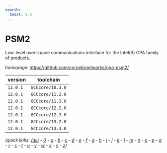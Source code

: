 ```yaml
---
search:
  boost: 0.5
---
```

# PSM2

Low-level user-space communications interface for the Intel(R) OPA family of products.

*homepage*: <https://github.com/cornelisnetworks/opa-psm2/>

version | toolchain
--------|----------
``12.0.1`` | ``GCCcore/10.3.0``
``12.0.1`` | ``GCCcore/11.2.0``
``12.0.1`` | ``GCCcore/11.3.0``
``12.0.1`` | ``GCCcore/12.2.0``
``12.0.1`` | ``GCCcore/12.3.0``
``12.0.1`` | ``GCCcore/13.2.0``
``12.0.1`` | ``GCCcore/13.3.0``


*(quick links: [(all)](../index.md) - [0](../0/index.md) - [a](../a/index.md) - [b](../b/index.md) - [c](../c/index.md) - [d](../d/index.md) - [e](../e/index.md) - [f](../f/index.md) - [g](../g/index.md) - [h](../h/index.md) - [i](../i/index.md) - [j](../j/index.md) - [k](../k/index.md) - [l](../l/index.md) - [m](../m/index.md) - [n](../n/index.md) - [o](../o/index.md) - [p](../p/index.md) - [q](../q/index.md) - [r](../r/index.md) - [s](../s/index.md) - [t](../t/index.md) - [u](../u/index.md) - [v](../v/index.md) - [w](../w/index.md) - [x](../x/index.md) - [y](../y/index.md) - [z](../z/index.md))*

